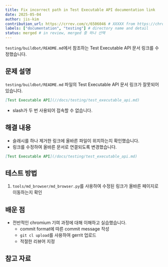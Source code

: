 ```yaml
---
title: Fix incorrect path in Test Executable API documentation link
date: 2025-05-04
author: jis-kim
contribution_url: https://crrev.com/c/6506046 # XXXXX from https://chromium-review.googlesource.com/c/chromium/src/+/XXXXX
labels: ["documentation", "testing"] # directory name and detail
status: merged # in review, merged 중 하나 선택
---
```


`testing/buildbot/README.md`에서 참조하는 Test Executable API 문서 링크를 수정했습니다.

## 문제 설명

`testing/buildbot/README.md` 파일의 Test Executable API 문서 링크가 잘못되어 있습니다.

```markdown
[Test Executable API](//docs/testing/test_executable_api.md)
```

- slash가 두 번 사용되어 접속할 수 없습니다.

## 해결 내용

- 슬래시를 하나 제거한 링크에 올바른 파일이 위치하는지 확인했습니다.
- 링크를 수정하여 올바른 문서로 연결되도록 변경했습니다.

```markdown
[Test Executable API](/docs/testing/test_executable_api.md)
```

## 테스트 방법

1. `tools/md_browser/md_browser.py`를 사용하여 수정된 링크가 올바른 페이지로 이동하는지 확인

## 배운 점
- 전반적인 chromium 기여 과정에 대해 이해하고 실습했습니다.
  - commit format에 따른 commit message 작성
  - `git cl upload`를 사용하여 gerrit 업로드
  - 적절한 리뷰어 지정

## 참고 자료
